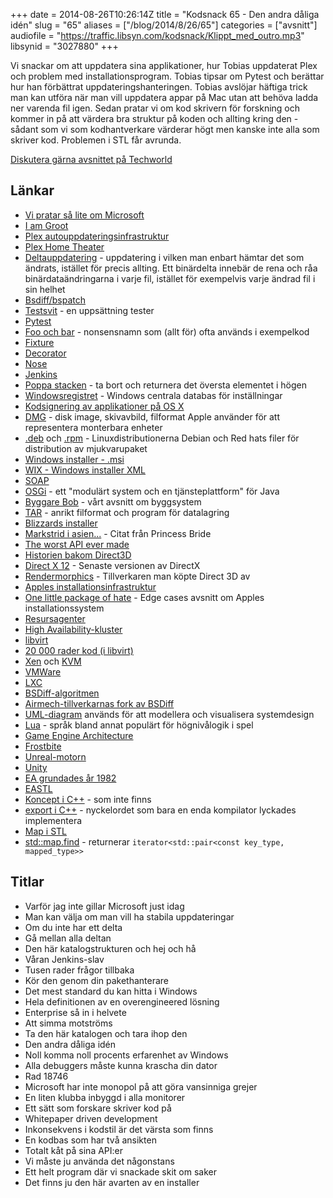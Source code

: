 +++
date = 2014-08-26T10:26:14Z
title = "Kodsnack 65 - Den andra dåliga idén"
slug = "65"
aliases = ["/blog/2014/8/26/65"]
categories = ["avsnitt"]
audiofile = "https://traffic.libsyn.com/kodsnack/Klippt_med_outro.mp3"
libsynid = "3027880"
+++

Vi snackar om att uppdatera sina applikationer, hur Tobias uppdaterat Plex och problem med installationsprogram. Tobias tipsar om Pytest och berättar hur han förbättrat uppdateringshanteringen. Tobias avslöjar häftiga trick man kan utföra när man vill uppdatera appar på Mac utan att behöva ladda ner varenda fil igen. Sedan pratar vi om kod skrivern för forskning och kommer in på att värdera bra struktur på koden och allting kring den - sådant som vi som kodhantverkare värderar högt men kanske inte alla som skriver kod. Problemen i STL får avrunda.

[Diskutera gärna avsnittet på Techworld](http://techworld.idg.se/2.2524/1.579039/)

## Länkar ##
* [Vi pratar så lite om Microsoft](http://kodsnack.se/50/)
* [I am Groot](http://knowyourmeme.com/memes/i-am-groot)
* [Plex autouppdateringsinfrastruktur](http://github.com/plexinc/Update-Installer)
* [Plex Home Theater](http://github.com/plexinc/plex-home-theater-public)
* [Deltauppdatering](http://en.wikipedia.org/wiki/Delta_update) - uppdatering i vilken man enbart hämtar det som ändrats, istället för precis allting. Ett binärdelta innebär de rena och råa binärdataändringarna i varje fil, istället för exempelvis varje ändrad fil i sin helhet
* [Bsdiff/bspatch](http://www.daemonology.net/bsdiff/)
* [Testsvit](http://en.wikipedia.org/wiki/Test_suite) - en uppsättning tester
* [Pytest](http://pytest.org/latest/)
* [Foo och bar](http://en.wikipedia.org/wiki/Foo_Bar) - nonsensnamn som (allt för) ofta används i exempelkod
* [Fixture](http://pytest.org/latest/fixture.html#fixture)
* [Decorator](http://simeonfranklin.com/blog/2012/jul/1/python-decorators-in-12-steps/)
* [Nose](https://nose.readthedocs.org/en/latest/)
* [Jenkins](http://jenkins-ci.org)
* [Poppa stacken](http://www.cs.duke.edu/csed/ap/subset/doc/ap/Stack.html#pop%28%29) - ta bort och returnera det översta elementet i högen
* [Windowsregistret](http://en.wikipedia.org/wiki/Windows_Registry) - Windows centrala databas för inställningar
* [Kodsignering av applikationer på OS X](https://developer.apple.com/library/mac/documentation/Security/Conceptual/CodeSigningGuide/Introduction/Introduction.html)
* [DMG](http://en.wikipedia.org/wiki/DMG_%28file_format%29) - disk image, skivavbild, filformat Apple använder för att representera monterbara enheter
* [.deb](http://en.wikipedia.org/wiki/.deb) och [.rpm](http://en.wikipedia.org/wiki/.rpm) - Linuxdistributionerna Debian och Red hats filer för distribution av mjukvarupaket
* [Windows installer - .msi](http://en.wikipedia.org/wiki/Windows_Installer)
* [WIX - Windows installer XML](http://wixtoolset.org/)
* [SOAP](http://harmful.cat-v.org/software/xml/soap/)
* [OSGi](http://en.wikipedia.org/wiki/OSGi) - ett "modulärt system och en tjänsteplattform" för Java
* [Byggare Bob](http://kodsnack.se/8/) - vårt avsnitt om byggsystem
* [TAR](http://en.wikipedia.org/wiki/Tar_%28computing%29) - anrikt filformat och program för datalagring
* [Blizzards installer](http://www.wowwiki.com/Blizzard_Downloader)
* [Markstrid i asien...](http://www.imdb.com/title/tt0093779/trivia?item=tr0755819) - Citat från Princess Bride
* [The worst API ever made](http://mollyrocket.com/casey/stream_0029.html)
* [Historien bakom Direct3D](https://gist.github.com/kirkegaard/1055336)
* [Direct X 12](http://en.wikipedia.org/wiki/Direct3D_12#Direct3D_12) - Senaste versionen av DirectX
* [Rendermorphics](http://en.wikipedia.org/wiki/RenderMorphics) - Tillverkaren man köpte Direct 3D av
* [Apples installationsinfrastruktur](http://en.wikipedia.org/wiki/Installer_%28OS_X%29)
* [One little package of hate](http://edgecasesshow.com/045-one-little-package-of-hate.html) - Edge cases avsnitt om Apples installationssystem
* [Resursagenter](http://linux-ha.org/wiki/Resource_Agents)
* [High Availability-kluster](https://en.wikipedia.org/wiki/High-availability_cluster)
* [libvirt](http://libvirt.org/)
* [20 000 rader kod (i libvirt)](http://libvirt.org/git/?p=libvirt.git;a=blob;f=src/conf/domain_conf.c)
* [Xen](http://www.xenproject.org/) och [KVM](http://www.linux-kvm.org/)
* [VMWare](http://www.vmware.com/)
* [LXC](https://linuxcontainers.org/)
* [BSDiff-algoritmen](http://www.daemonology.net/papers/bsdiff.pdf)
* [Airmech-tillverkarnas fork av BSDiff](https://github.com/mendsley/bsdiff)
* [UML-diagram](http://en.wikipedia.org/wiki/UML_Diagram#Diagrams_overview) används för att modellera och visualisera systemdesign
* [Lua](http://www.lua.org/) - språk bland annat populärt för högnivålogik i spel
* [Game Engine Architecture](http://www.gameenginebook.com/)
* [Frostbite](http://en.wikipedia.org/wiki/Frostbite_(game_engine))
* [Unreal-motorn](https://www.unrealengine.com/)
* [Unity](http://unity3d.com/)
* [EA grundades år 1982](http://en.wikipedia.org/wiki/Electronic_Arts)
* [EASTL](http://www.open-std.org/jtc1/sc22/wg21/docs/papers/2007/n2271.html)
* [Koncept i C++](http://www.stroustrup.com/C++11FAQ.html#what-concepts) - som inte finns
* [export i C++](http://www.open-std.org/jtc1/sc22/wg21/docs/papers/2003/n1426.pdf) - nyckelordet som bara en enda kompilator lyckades implementera
* [Map i STL](http://www.cplusplus.com/reference/map/map/)
* [std::map.find](http://www.cplusplus.com/reference/map/map/find/) - returnerar `iterator<std::pair<const key_type, mapped_type>>`


## Titlar ##
* Varför jag inte gillar Microsoft just idag
* Man kan välja om man vill ha stabila uppdateringar
* Om du inte har ett delta
* Gå mellan alla deltan
* Den här katalogstrukturen och  hej och hå
* Våran Jenkins-slav
* Tusen rader frågor tillbaka
* Kör den genom din pakethanterare
* Det mest standard du kan hitta i Windows
* Hela definitionen av en overengineered lösning
* Enterprise så in i helvete
* Att simma motströms
* Ta den här katalogen och tara ihop den
* Den andra dåliga idén
* Noll komma noll procents erfarenhet av Windows
* Alla debuggers måste kunna krascha din dator
* Rad 18746
* Microsoft har inte monopol på att göra vansinniga grejer
* En liten klubba inbyggd i alla monitorer
* Ett sätt som forskare skriver kod på
* Whitepaper driven development
* Inkonsekvens i kodstil är det värsta som finns
* En kodbas som har två ansikten
* Totalt kåt på sina API:er
* Vi måste ju använda det någonstans
* Ett helt program där vi snackade skit om saker
* Det finns ju den här avarten av en installer
